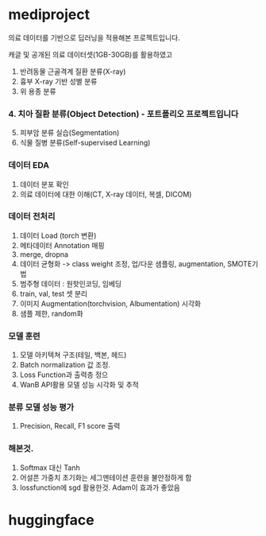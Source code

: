 # mediproject

의료 데이터를 기반으로 딥러닝을 적용해본 프로젝트입니다.

캐글 및 공개된 의료 데이터셋(1GB-30GB)를 활용하였고


1. 반려동물 근골격계 질환 분류(X-ray)
2. 흉부 X-ray 기반 성별 분류
3. 위 용종 분류
### 4. 치아 질환 분류(Object Detection) - 포트폴리오 프로젝트입니다
5. 피부암 분류 실습(Segmentation)
6. 식물 질병 분류(Self-supervised Learning)




### 데이터 EDA
1. 데이터 분포 확인
2. 의료 데이터에 대한 이해(CT, X-ray 데이터, 복셀, DICOM)
   

### 데이터 전처리
1. 데이터 Load (torch 변환)
2. 메타데이터 Annotation 매핑
3. merge, dropna
5. 데이터 균형화 -> class weight 조정, 업/다운 샘플링, augmentation, SMOTE기법
6. 범주형 데이터 : 원핫인코딩, 임베딩
7. train, val, test 셋 분리
8. 이미지 Augmentation(torchvision, Albumentation) 시각화
9. 샘플 제한, random화

### 모델 훈련
1. 모델 아키텍쳐 구조(테일, 백본, 헤드)
2. Batch normalization 값 조정.
3. Loss Function과 출력층 정으
4. WanB API활용 모델 성능 시각화 및 추적

### 분류 모델 성능 평가
1. Precision, Recall, F1 score 출력


### 해본것.
1. Softmax 대신 Tanh
2. 어설픈 가중치 초기화는 세그멘테이션 훈련을 불안정하게 함
3. lossfunction에 sgd 활용한것. Adam이 효과가 좋았음
# huggingface

